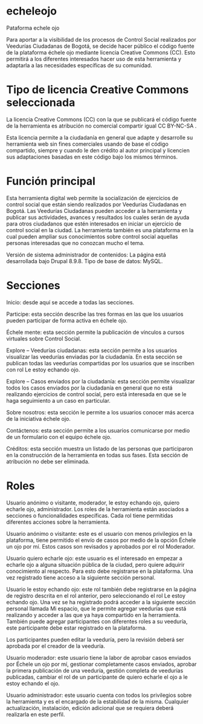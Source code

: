 # echeleojo
 Pataforma echele ojo

Para aportar a la visibilidad de los procesos de Control Social realizados por Veedurías Ciudadanas de Bogotá, se decide hacer público el código fuente de la plataforma échele ojo mediante licencia Creative Commons (CC). Esto permitirá a los diferentes interesados hacer uso de esta herramienta y adaptarla a las necesidades específicas de su comunidad. 

# Tipo de licencia Creative Commons seleccionada

La licencia Creative Commons (CC) con la que se publicará el código fuente de la herramienta es atribución no comercial compartir igual CC BY-NC-SA .

Esta licencia permite a la ciudadanía en general que adapte y desarrolle su herramienta web sin fines comerciales usando de base el código compartido, siempre y cuando le den crédito al autor principal y licencien sus adaptaciones basadas en este código bajo los mismos términos.

# Función principal

Esta herramienta digital web permite la socialización de ejercicios de control social que están siendo realizados por Veedurías Ciudadanas en Bogotá. Las Veedurías Ciudadanas pueden acceder a la herramienta y publicar sus actividades, avances y resultados los cuales serán de ayuda para otros ciudadanos que estén interesados en iniciar un ejercicio de control social en la ciudad. La herramienta también es una plataforma en la cual pueden ampliar sus conocimientos sobre control social aquellas personas interesadas que no conozcan mucho el tema.

Versión de sistema administrador de contenidos: La página está desarrollada bajo Drupal 8.9.8.
Tipo de base de datos: MySQL.

# Secciones
Inicio: desde aquí se accede a todas las secciones.

Participe: esta sección describe las tres formas en las que los usuarios pueden participar de forma activa en échele ojo.

Échele mente: esta sección permite la publicación de vínculos a cursos virtuales sobre Control Social.

Explore – Veedurías ciudadanas: esta sección permite a los usuarios visualizar las veedurías enviadas por la ciudadanía. En esta sección se publican todas las veedurías compartidas por los usuarios que se inscriben con rol Le estoy echando ojo.

Explore – Casos enviados por la ciudadanía: esta sección permite visualizar todos los casos enviados por la ciudadanía en general que no está realizando ejercicios de control social, pero está interesada en que se le haga seguimiento a un caso en particular.

Sobre nosotros: esta sección le permite a los usuarios conocer más acerca de la iniciativa échele ojo.

Contáctenos: esta sección permite a los usuarios comunicarse por medio de un formulario con el equipo échele ojo.

Créditos: esta sección muestra un listado de las personas que participaron en la construcción de la herramienta en todas sus fases. Esta sección de atribución no debe ser eliminada.

# Roles

Usuario anónimo o visitante, moderador, le estoy echando ojo, quiero echarle ojo, administrador. Los roles de la herramienta están asociados a secciones o funcionalidades específicas. Cada rol tiene permitidas diferentes acciones sobre la herramienta.

Usuario anónimo o visitante: este es el usuario con menos privilegios en la plataforma, tiene permitido el envío de casos por medio de la opción Échele un ojo por mí. Estos casos son revisados y aprobados por el rol Moderador.

Usuario quiero echarle ojo: este usuario es el interesado en empezar a echarle ojo a alguna situación pública de la ciudad, pero quiere adquirir conocimiento al respecto. Para esto debe registrarse en la plataforma. Una vez registrado tiene acceso a la siguiente sección personal.

Usuario le estoy echando ojo: este rol también debe registrarse en la página de registro descrita en el rol anterior, pero seleccionando el rol Le estoy echando ojo. Una vez se ha registrado podrá acceder a la siguiente sección personal llamada Mi espacio, que le permite agregar veedurías que está realizando y acceder a las que ya haya compartido en la herramienta. También puede agregar participantes con diferentes roles a su veeduría, este participante debe estar registrado en la plataforma.

Los participantes pueden editar la veeduría, pero la revisión deberá ser aprobada por el creador de la veeduría.

Usuario moderador: este usuario tiene la labor de aprobar casos enviados por Échele un ojo por mí, gestionar completamente casos enviados, aprobar la primera publicación de una veeduría, gestión completa de veedurías publicadas, cambiar el rol de un participante de quiero echarle el ojo a le estoy echando el ojo.

Usuario administrador: este usuario cuenta con todos los privilegios sobre la herramienta y es el encargado de la estabilidad de la misma. Cualquier actualización, instalación, edición adicional que se requiera deberá realizarla en este perfil.
